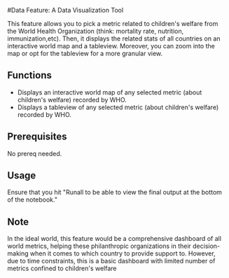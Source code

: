 #Data Feature: A Data Visualization Tool 

This feature allows you to pick a metric related to children's welfare from the World Health Organization (think: mortality rate, nutrition, immunization,etc). Then, it displays the related stats of all countries on an interactive world map and a tableview. Moreover, you can zoom into the map or opt for the tableview for a more granular view.

## Functions
- Displays an interactive world map of any selected metric (about children's welfare) recorded by WHO.
- Displays a tableview of any selected metric (about children's welfare) recorded by WHO.

## Prerequisites
No prereq needed. 

## Usage
Ensure that you hit "Runall to be able to view the final output at the bottom of the notebook." 

## Note
In the ideal world, this feature would be a comprehensive dashboard of all world metrics, helping these philanthropic organizations in their decision-making when it comes to which country to provide support to. However, due to time constraints, this is a basic dashboard with limited number of metrics confined to children's welfare
